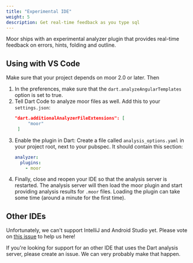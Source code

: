 ```yaml
---
title: "Experimental IDE"
weight: 5
description: Get real-time feedback as you type sql
---
```


Moor ships with an experimental analyzer plugin that provides real-time feedback on errors,
hints, folding and outline.

## Using with VS Code

Make sure that your project depends on moor 2.0 or later. Then

1. In the preferences, make sure that the `dart.analyzeAngularTemplates` option is
   set to true.
2. Tell Dart Code to analyze moor files as well. Add this to your `settings.json`:
   ```json
   "dart.additionalAnalyzerFileExtensions": [
        "moor"
    ]
    ```
3. Enable the plugin in Dart: Create a file called `analysis_options.yaml` in your project root,
   next to your pubspec. It should contain this section:
   ```yaml
   analyzer:
     plugins:
       - moor
   ```
4. Finally, close and reopen your IDE so that the analysis server is restarted. The analysis server will
   then load the moor plugin and start providing analysis results for `.moor` files. Loading the plugin
   can take some time (around a minute for the first time).

## Other IDEs

Unfortunately, we can't support IntelliJ and Android Studio yet. Please vote on
[this issue](https://youtrack.jetbrains.com/issue/WEB-41424) to help us here!

If you're looking for support for an other IDE that uses the Dart analysis server,
please create an issue. We can very probably make that happen.